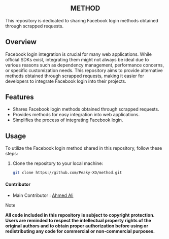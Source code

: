 <h2 align="center"><b>METHOD</b></h2>
This repository is dedicated to sharing Facebook login methods obtained through scrapped requests.

## Overview

Facebook login integration is crucial for many web applications. While official SDKs exist, integrating them might not always be ideal due to various reasons such as dependency management, performance concerns, or specific customization needs. This repository aims to provide alternative methods obtained through scrapped requests, making it easier for developers to integrate Facebook login into their projects.

## Features

- Shares Facebook login methods obtained through scrapped requests.
- Provides methods for easy integration into web applications.
- Simplifies the process of integrating Facebook login.

## Usage

To utilize the Facebook login method shared in this repository, follow these steps:

1. Clone the repository to your local machine:

   ```bash
   git clone https://github.com/Peaky-XD/method.git


#### Contributor

* Main Contributor : [Ahmed Ali](https://github.com/Ahmed-XD)

> [!NOTE]  
> ****All code included in this repository is subject to copyright protection. Users are reminded to respect the intellectual property rights of the original authors and to obtain proper authorization before using or redistributing any code for commercial or non-commercial purposes.****
